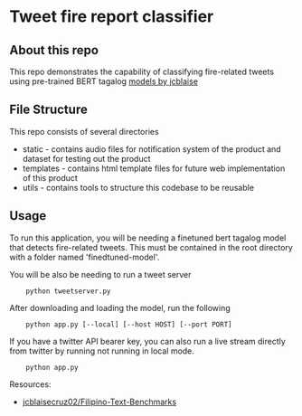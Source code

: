 # Tweet fire report classifier
## About this repo
This repo demonstrates the capability of classifying fire-related tweets using pre-trained BERT tagalog [models by jcblaise](https://huggingface.co/jcblaise) 

## File Structure
This repo consists of several directories
* static - contains audio files for notification system of the product and dataset for testing out the product
* templates - contains html template files for future web implementation of this product
* utils - contains tools to structure this codebase to be reusable

## Usage
To run this application, you will be needing a finetuned bert tagalog model that detects fire-related tweets. This must be contained in the root directory with a folder named 'finedtuned-model'.

You will be also be needing to run a tweet server 
```
    python tweetserver.py
```

After downloading and loading the model, run the following 
```
    python app.py [--local] [--host HOST] [--port PORT] 
```

If you have a twitter API bearer key, you can also run a live stream directly from twitter by running not running in local mode. 
```
    python app.py
```
Resources:
* [jcblaisecruz02/Filipino-Text-Benchmarks](https://github.com/jcblaisecruz02/Filipino-Text-Benchmark)
